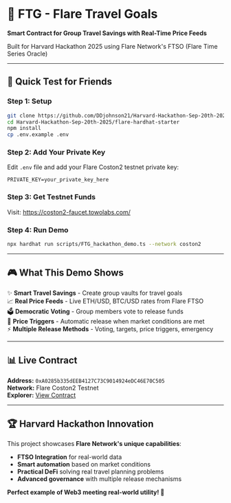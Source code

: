 # 🎯 FTG - Flare Travel Goals

**Smart Contract for Group Travel Savings with Real-Time Price Feeds**

Built for Harvard Hackathon 2025 using Flare Network's FTSO (Flare Time Series Oracle)

---

## 🚀 Quick Test for Friends

### Step 1: Setup
```bash
git clone https://github.com/DDjohnson21/Harvard-Hackathon-Sep-20th-2025.git
cd Harvard-Hackathon-Sep-20th-2025/flare-hardhat-starter
npm install
cp .env.example .env
```

### Step 2: Add Your Private Key
Edit `.env` file and add your Flare Coston2 testnet private key:
```
PRIVATE_KEY=your_private_key_here
```

### Step 3: Get Testnet Funds
Visit: https://coston2-faucet.towolabs.com/

### Step 4: Run Demo
```bash
npx hardhat run scripts/FTG_hackathon_demo.ts --network coston2
```

---

## 🎮 What This Demo Shows

✨ **Smart Travel Savings** - Create group vaults for travel goals  
📈 **Real Price Feeds** - Live ETH/USD, BTC/USD rates from Flare FTSO  
🗳️ **Democratic Voting** - Group members vote to release funds  
🎯 **Price Triggers** - Automatic release when market conditions are met  
⚡ **Multiple Release Methods** - Voting, targets, price triggers, emergency  

---

## 📊 Live Contract

**Address:** `0xA0285b335dEEB4127C73C9014924eDC46E70C505`  
**Network:** Flare Coston2 Testnet  
**Explorer:** [View Contract](https://coston2-explorer.flare.network/address/0xA0285b335dEEB4127C73C9014924eDC46E70C505)

---

## 🏆 Harvard Hackathon Innovation

This project showcases **Flare Network's unique capabilities**:
- **FTSO Integration** for real-world data
- **Smart automation** based on market conditions  
- **Practical DeFi** solving real travel planning problems
- **Advanced governance** with multiple release mechanisms

**Perfect example of Web3 meeting real-world utility! 🚀**